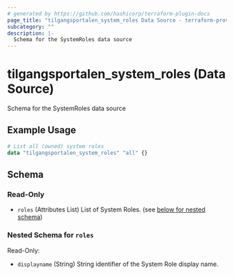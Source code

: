```yaml
---
# generated by https://github.com/hashicorp/terraform-plugin-docs
page_title: "tilgangsportalen_system_roles Data Source - terraform-provider-tilgangsportalen"
subcategory: ""
description: |-
  Schema for the SystemRoles data source
---
```


# tilgangsportalen_system_roles (Data Source)

Schema for the SystemRoles data source

## Example Usage

```terraform
# List all (owned) system roles
data "tilgangsportalen_system_roles" "all" {}
```

<!-- schema generated by tfplugindocs -->
## Schema

### Read-Only

- `roles` (Attributes List) List of System Roles. (see [below for nested schema](#nestedatt--roles))

<a id="nestedatt--roles"></a>
### Nested Schema for `roles`

Read-Only:

- `displayname` (String) String identifier of the System Role display name.

